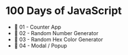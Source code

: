 # 100 Days of JavaScript
- 🚀 01 - Counter App
- 🚀 02 - Random Number Generator
- 🚀 03 - Random Hex Color Generator
- 🚀 04 - Modal / Popup